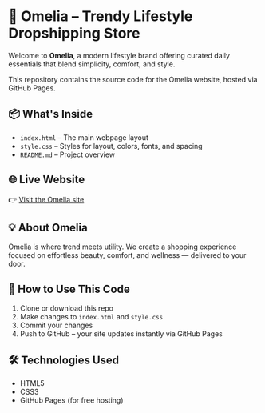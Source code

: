 # 🌿 Omelia – Trendy Lifestyle Dropshipping Store

Welcome to **Omelia**, a modern lifestyle brand offering curated daily essentials that blend simplicity, comfort, and style.

This repository contains the source code for the Omelia website, hosted via GitHub Pages.

## 📦 What's Inside

- `index.html` – The main webpage layout
- `style.css` – Styles for layout, colors, fonts, and spacing
- `README.md` – Project overview

## 🌐 Live Website

👉 [Visit the Omelia site](https://yourusername.github.io/omelia-site/)

## 💡 About Omelia

Omelia is where trend meets utility. We create a shopping experience focused on effortless beauty, comfort, and wellness — delivered to your door.

## 🚀 How to Use This Code

1. Clone or download this repo
2. Make changes to `index.html` and `style.css`
3. Commit your changes
4. Push to GitHub – your site updates instantly via GitHub Pages

## 🛠️ Technologies Used

- HTML5
- CSS3
- GitHub Pages (for free hosting)


